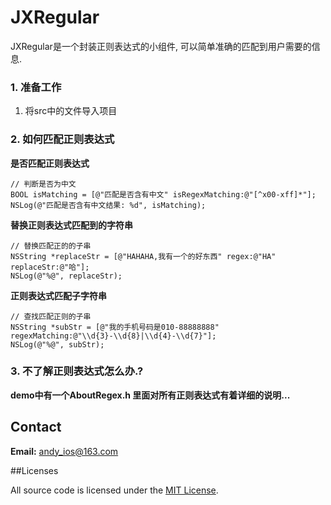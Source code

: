 # JXRegular

JXRegular是一个封装正则表达式的小组件, 可以简单准确的匹配到用户需要的信息.

### 1. 准备工作

1. 将src中的文件导入项目

### 2. 如何匹配正则表达式 

**是否匹配正则表达式**

    // 判断是否为中文
    BOOL isMatching = [@"匹配是否含有中文" isRegexMatching:@"[^x00-xff]*"];
    NSLog(@"匹配是否含有中文结果: %d", isMatching);
	
**替换正则表达式匹配到的字符串**

	// 替换匹配正的的子串
    NSString *replaceStr = [@"HAHAHA,我有一个的好东西" regex:@"HA" replaceStr:@"哈"];
    NSLog(@"%@", replaceStr);

**正则表达式匹配子字符串**

	// 查找匹配正则的子串
    NSString *subStr = [@"我的手机号码是010-88888888" regexMatching:@"\\d{3}-\\d{8}|\\d{4}-\\d{7}"];
    NSLog(@"%@", subStr);

### 3. 不了解正则表达式怎么办.?

**demo中有一个AboutRegex.h 里面对所有正则表达式有着详细的说明...**

## Contact
**Email:** andy_ios@163.com


##Licenses

All source code is licensed under the [MIT License](https://github.com/andy0323/JXRegular/blob/master/LICENSE).

